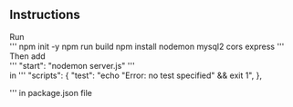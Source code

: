 ## Instructions
Run <br>
''' 
npm init -y
npm run build
npm install nodemon mysql2 cors express
'''
<br>
Then add <br>
''' 
"start": "nodemon server.js"
'''
<br>
in 
'''
"scripts": {
    "test": "echo \"Error: no test specified\" && exit 1",
  },

'''
in package.json file
